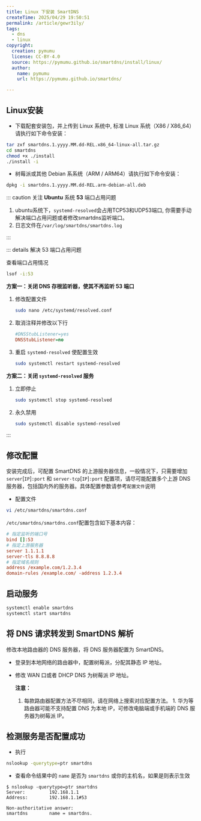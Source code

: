 ```yaml
---
title: Linux 下安装 SmartDNS
createTime: 2025/04/29 19:50:51
permalink: /article/gewr3ily/
tags:
  - dns
  - linux
copyright:
  creation: pymumu
  license: CC-BY-4.0
  source: https://pymumu.github.io/smartdns/install/linux/
  author:
    name: pymumu
    url: https://pymumu.github.io/smartdns/

---
```

## Linux安装

- 下载配套安装包，并上传到 Linux 系统中, 标准 Linux 系统（X86 / X86_64）请执行如下命令安装：

```bash
tar zxf smartdns.1.yyyy.MM.dd-REL.x86_64-linux-all.tar.gz
cd smartdns
chmod +x ./install
./install -i
```

- 树莓派或其他 Debian 系系统（ARM / ARM64）请执行如下命令安装：

```bash
dpkg -i smartdns.1.yyyy.MM.dd-REL.arm-debian-all.deb
```

::: caution 关注 **Ubuntu** 系统 **53** 端口占用问题

1. ubuntu系统下，`systemd-resolved`会占用TCP53和UDP53端口, 你需要手动解决端口占用问题或者修改smartdns监听端口。
2. 日志文件在`/var/log/smartdns/smartdns.log`

:::

::: details 解决 53 端口占用问题

查看端口占用情况

```bash
lsof -i:53
```

**方案一：关闭 DNS 存根监听器，使其不再监听 53 端口**

1. 修改配置文件

   ```bash
   sudo nano /etc/systemd/resolved.conf
   ```

2. 取消注释并修改以下行

   ```ini title="resolved.conf"
   #DNSStubListener=yes
   DNSStubListener=no
   ```

3. 重启 `systemd-resolved` 使配置生效

   ```bash
   sudo systemctl restart systemd-resolved
   ```

**方案二：关闭 `systemd-resolved` 服务**

1. 立即停止

   ```bash
   sudo systemctl stop systemd-resolved
   ```

2. 永久禁用

   ```bash
   sudo systemctl disable systemd-resolved
   ```

:::

## 修改配置

安装完成后，可配置 SmartDNS 的上游服务器信息，一般情况下，只需要增加 `server`[`IP`]`:port` 和 `server-tcp`[`IP`]`:port` 配置项，请尽可能配置多个上游 DNS 服务器，包括国内外的服务器。具体配置参数请参考`配置文件`说明

- 配置文件

```bash
vi /etc/smartdns/smartdns.conf
```

`/etc/smartdns/smartdns.conf`配置包含如下基本内容：

```ini title="smartdns.conf"
# 指定监听的端口号
bind []:53 
# 指定上游服务器
server 1.1.1.1
server-tls 8.8.8.8
# 指定域名规则
address /example.com/1.2.3.4
domain-rules /example.com/ -address 1.2.3.4
```

## 启动服务

```bash
systemctl enable smartdns
systemctl start smartdns
```

## 将 DNS 请求转发到 SmartDNS 解析

修改本地路由器的 DNS 服务器，将 DNS 服务器配置为 SmartDNS。

- 登录到本地网络的路由器中，配置树莓派，分配其静态 IP 地址。

- 修改 WAN 口或者 DHCP DNS 为树莓派 IP 地址。

  **注意：**

  1. 每款路由器配置方法不尽相同，请在网络上搜索对应配置方法。 1. 华为等路由器可能不支持配置 DNS 为本地 IP，可修改电脑端或手机端的 DNS 服务器为树莓派 IP。

## 检测服务是否配置成功

- 执行

```bash
nslookup -querytype=ptr smartdns
```

- 查看命令结果中的 `name` 是否为 `smartdns` 或你的主机名，如果是则表示生效

```
$ nslookup -querytype=ptr smartdns
Server:         192.168.1.1
Address:        192.168.1.1#53

Non-authoritative answer:
smartdns        name = smartdns.
```